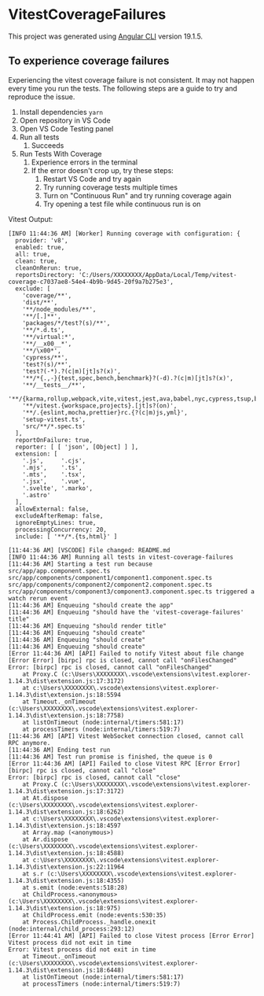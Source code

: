 # VitestCoverageFailures

This project was generated using [Angular CLI](https://github.com/angular/angular-cli) version 19.1.5.

## To experience coverage failures

Experiencing the vitest coverage failure is not consistent. It may not happen every time you run the tests. The following steps are a guide to try and reproduce the issue.

1. Install dependencies `yarn`
2. Open repository in VS Code
3. Open VS Code Testing panel
4. Run all tests
   1. Succeeds
5. Run Tests With Coverage
   1. Experience errors in the terminal
   2. If the error doesn't crop up, try these steps:
      1. Restart VS Code and try again
      2. Try running coverage tests multiple times
      3. Turn on "Continuous Run" and try running coverage again
      4. Try opening a test file while continuous run is on

Vitest Output:

``` shell
[INFO 11:44:36 AM] [Worker] Running coverage with configuration: {
  provider: 'v8',
  enabled: true,
  all: true,
  clean: true,
  cleanOnRerun: true,
  reportsDirectory: 'C:/Users/XXXXXXXX/AppData/Local/Temp/vitest-coverage-c7037ae8-54e4-4b9b-9d45-20f9a7b275e3',
  exclude: [
    'coverage/**',
    'dist/**',
    '**/node_modules/**',
    '**/[.]**',
    'packages/*/test?(s)/**',
    '**/*.d.ts',
    '**/virtual:*',
    '**/__x00__*',
    '**/\x00*',
    'cypress/**',
    'test?(s)/**',
    'test?(-*).?(c|m)[jt]s?(x)',
    '**/*{.,-}{test,spec,bench,benchmark}?(-d).?(c|m)[jt]s?(x)',
    '**/__tests__/**',
    '**/{karma,rollup,webpack,vite,vitest,jest,ava,babel,nyc,cypress,tsup,build,eslint,prettier}.config.*',
    '**/vitest.{workspace,projects}.[jt]s?(on)',
    '**/.{eslint,mocha,prettier}rc.{?(c|m)js,yml}',
    'setup-vitest.ts',
    'src/**/*.spec.ts'
  ],
  reportOnFailure: true,
  reporter: [ [ 'json', [Object] ] ],
  extension: [
    '.js',     '.cjs',
    '.mjs',    '.ts',
    '.mts',    '.tsx',
    '.jsx',    '.vue',
    '.svelte', '.marko',
    '.astro'
  ],
  allowExternal: false,
  excludeAfterRemap: false,
  ignoreEmptyLines: true,
  processingConcurrency: 20,
  include: [ '**/*.{ts,html}' ]

[11:44:36 AM] [VSCODE] File changed: README.md
[INFO 11:44:36 AM] Running all tests in vitest-coverage-failures
[11:44:36 AM] Starting a test run because src/app/app.component.spec.ts src/app/components/component1/component1.component.spec.ts src/app/components/component2/component2.component.spec.ts src/app/components/component3/component3.component.spec.ts triggered a watch rerun event
[11:44:36 AM] Enqueuing "should create the app"
[11:44:36 AM] Enqueuing "should have the 'vitest-coverage-failures' title"
[11:44:36 AM] Enqueuing "should render title"
[11:44:36 AM] Enqueuing "should create"
[11:44:36 AM] Enqueuing "should create"
[11:44:36 AM] Enqueuing "should create"
[Error 11:44:36 AM] [API] Failed to notify Vitest about file change [Error Error] [birpc] rpc is closed, cannot call "onFilesChanged"
Error: [birpc] rpc is closed, cannot call "onFilesChanged"
    at Proxy.C (c:\Users\XXXXXXXX\.vscode\extensions\vitest.explorer-1.14.3\dist\extension.js:17:3172)
    at c:\Users\XXXXXXXX\.vscode\extensions\vitest.explorer-1.14.3\dist\extension.js:18:5594
    at Timeout._onTimeout (c:\Users\XXXXXXXX\.vscode\extensions\vitest.explorer-1.14.3\dist\extension.js:18:7758)
    at listOnTimeout (node:internal/timers:581:17)
    at processTimers (node:internal/timers:519:7)
[11:44:36 AM] [API] Vitest WebSocket connection closed, cannot call RPC anymore.
[11:44:36 AM] Ending test run 
[11:44:36 AM] Test run promise is finished, the queue is 0
[Error 11:44:36 AM] [API] Failed to close Vitest RPC [Error Error] [birpc] rpc is closed, cannot call "close"
Error: [birpc] rpc is closed, cannot call "close"
    at Proxy.C (c:\Users\XXXXXXXX\.vscode\extensions\vitest.explorer-1.14.3\dist\extension.js:17:3172)
    at At.dispose (c:\Users\XXXXXXXX\.vscode\extensions\vitest.explorer-1.14.3\dist\extension.js:18:6262)
    at c:\Users\XXXXXXXX\.vscode\extensions\vitest.explorer-1.14.3\dist\extension.js:18:4597
    at Array.map (<anonymous>)
    at Ar.dispose (c:\Users\XXXXXXXX\.vscode\extensions\vitest.explorer-1.14.3\dist\extension.js:18:4588)
    at c:\Users\XXXXXXXX\.vscode\extensions\vitest.explorer-1.14.3\dist\extension.js:22:11964
    at s.r (c:\Users\XXXXXXXX\.vscode\extensions\vitest.explorer-1.14.3\dist\extension.js:18:4355)
    at s.emit (node:events:518:28)
    at ChildProcess.<anonymous> (c:\Users\XXXXXXXX\.vscode\extensions\vitest.explorer-1.14.3\dist\extension.js:18:975)
    at ChildProcess.emit (node:events:530:35)
    at Process.ChildProcess._handle.onexit (node:internal/child_process:293:12)
[Error 11:44:41 AM] [API] Failed to close Vitest process [Error Error] Vitest process did not exit in time
Error: Vitest process did not exit in time
    at Timeout._onTimeout (c:\Users\XXXXXXXX\.vscode\extensions\vitest.explorer-1.14.3\dist\extension.js:18:6448)
    at listOnTimeout (node:internal/timers:581:17)
    at processTimers (node:internal/timers:519:7)
```